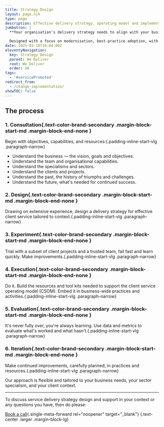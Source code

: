 ```yaml
---
title: Strategy Design
layout: page.njk
type: page
description: Effective delivery strategy, operating model and implementation tools that align with your business goals
jumbotron: |
  **Your organisation's delivery strategy needs to align with your business goals, your operating capabilities, your sector and specialism, and your clients' needs.**

  Designed with a focus on modernisation, best-practice adoption, with training and resources to ensure rock solid adoption.
date: 2025-03-18T16:04:00Z
eleventyNavigation:
  key: Strategy Design
  parent: We Deliver
  root: We Deliver
  order: 30
tags:
  - '#servicePromoted'
redirect_from:
  - /change-implementation/
showTOC: false
---
```


## The process

### 1. Consultation{.text-color-brand-secondary .margin-block-start-md .margin-block-end-none }

Begin with objectives, capabilities, and resources:{.padding-inline-start-vlg .paragraph-narrow}

- Understand the business — the vision, goals and objectives.
- Understand the team and organisational capabilities.
- Understand the specialisms and sectors.
- Understand the clients and projects.
- Understand the past, the history of triumphs and challenges.
- Understand the future, what's needed for continued success.

### 2. Design{.text-color-brand-secondary .margin-block-start-md .margin-block-end-none }

Drawing on extensive experience, design a delivery strategy for effective client service tailored to context.{.padding-inline-start-vlg .paragraph-narrow}

### 3. Experiment{.text-color-brand-secondary .margin-block-start-md .margin-block-end-none }

Trial with a subset of client projects and a trusted team, fail fast and learn quickly. Make improvements.{.padding-inline-start-vlg .paragraph-narrow}

### 4. Execution{.text-color-brand-secondary .margin-block-start-md .margin-block-end-none }

Do it. Build the resources and tool kits needed to support the client service operating model (CSOM). Embed it in business-wide practices and activities.{.padding-inline-start-vlg .paragraph-narrow}

### 5. Evaluation{.text-color-brand-secondary .margin-block-start-md .margin-block-end-none }

It's never fully over, you're always learning. Use data and metrics to evaluate what's worked and what hasn't.{.padding-inline-start-vlg .paragraph-narrow}

### 6. Iteration{.text-color-brand-secondary .margin-block-start-md .margin-block-end-none }

Make continued improvements, carefully planned, in practices and resources.{.padding-inline-start-vlg .paragraph-narrow}

Our approach is flexible and tailored to your business needs, your sector specialism, and your client context.

---

To discuss service delivery strategy design and support in your context or any questions you have, then do please:

[Book a call](https://calendar.app.google/82FYHkqV3CJaNwBm9){.single-meta-forward rel="noopener" target="_blank"}
{.text-center .larger .margin-block-lg}
